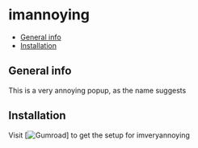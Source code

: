 # imannoying
* [General info](#general-info)
* [Installation](#Installation)
## General info
This is a very annoying popup, as the name suggests
## Installation
Visit [![Gumroad](https://dwhirlpool.gumroad.com/l/qfblji)] to get the setup for imveryannoying
